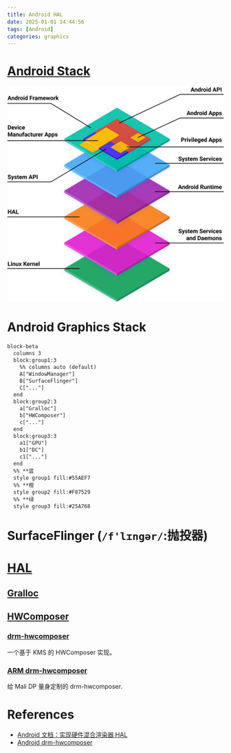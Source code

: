 ```yaml
---
title: Android HAL
date: 2025-01-01 14:44:56
tags: [Android]
categories: graphics
---
```


# [Android Stack](https://source.android.com/docs/core/architecture?hl=zh-cn)

![Android Stack](/images/hal/android-stack.svg)

<!--more-->

# Android Graphics Stack

```mermaid
block-beta
  columns 3
  block:group1:3
    %% columns auto (default)   
    A["WindowManager"]
    B["SurfaceFlinger"]
    C["..."]
  end
  block:group2:3
    a["Gralloc"]
    b["HWComposer"]
    c["..."]
  end
  block:group3:3
    a1["GPU"]
    b1["DC"]
    c1["..."]
  end
  %% **蓝
  style group1 fill:#55AEF7
  %% **橙
  style group2 fill:#F87529
  %% **绿
  style group3 fill:#25A768
```

# SurfaceFlinger (`/f'lɪngər/`:抛投器)

# [HAL](https://android.googlesource.com/platform/hardware/libhardware/)

## [Gralloc](https://android.googlesource.com/platform/hardware/libhardware/+/refs/heads/main/modules/gralloc/)

## [HWComposer](https://android.googlesource.com/platform/hardware/libhardware/+/refs/heads/main/modules/hwcomposer/)

### [drm-hwcomposer](https://gitlab.freedesktop.org/drm-hwcomposer/drm-hwcomposer)

一个基于 KMS 的 HWComposer 实现。

### [ARM drm-hwcomposer](https://github.com/ARM-software/drm-hwcomposer)

给 Mali DP 量身定制的 drm-hwcomposer.

# References
- [Android 文档：实现硬件混合渲染器 HAL](https://source.android.com/docs/core/graphics/implement-hwc?hl=zh-cn)
- [Android drm-hwcomposer](https://blog.csdn.net/stray2b/article/details/130291840)
